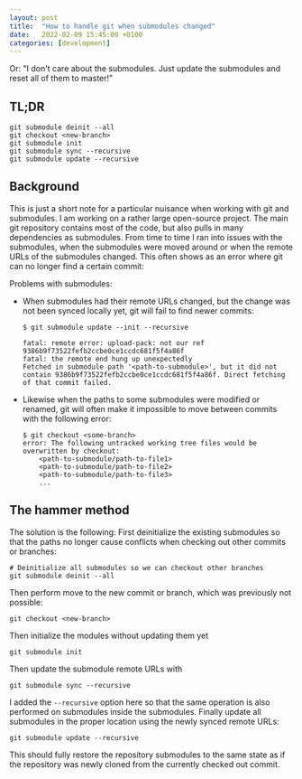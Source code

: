 ```yaml
---
layout: post
title:  "How to handle git when submodules changed"
date:   2022-02-09 15:45:00 +0100
categories: [development]
---
```


Or: "I don't care about the submodules. Just update the submodules and reset all of them to master!"

## TL;DR

```shell
git submodule deinit --all
git checkout <new-branch>
git submodule init
git submodule sync --recursive
git submodule update --recursive
```

## Background

This is just a short note for a particular nuisance when working with git and submodules. I am working on a rather large open-source project. The main git repository contains most of the code, but also pulls in many dependencies as submodules. From time to time I ran into issues with the submodules, when the submodules were moved around or when the remote URLs of the submodules changed. This often shows as an error where git can no longer find a certain commit:

Problems with submodules:

- When submodules had their remote URLs changed, but the change was not been synced locally yet, git will fail to find newer commits:
	```
	$ git submodule update --init --recursive

	fatal: remote error: upload-pack: not our ref 9386b9f73522fefb2ccbe0ce1ccdc681f5f4a86f
	fatal: the remote end hung up unexpectedly
	Fetched in submodule path '<path-to-submodule>', but it did not contain 9386b9f73522fefb2ccbe0ce1ccdc681f5f4a86f. Direct fetching of that commit failed.
	```

- Likewise when the paths to some submodules were modified or renamed, git will often make it impossible to move between commits with the following error:

	```
	$ git checkout <some-branch>
	error: The following untracked working tree files would be overwritten by checkout:
		<path-to-submodule/path-to-file1>
		<path-to-submodule/path-to-file2>
		<path-to-submodule/path-to-file3>
		...
	```

## The hammer method

The solution is the following: First deinitialize the existing submodules so that the paths no longer cause conflicts when checking out other commits or branches:

```shell
# Deinitialize all submodules so we can checkout other branches
git submodule deinit --all
```

Then perform move to the new commit or branch, which was previously not possible:

```shell
git checkout <new-branch>
```

Then initialize the modules without updating them yet
```shell
git submodule init
```

Then update the submodule remote URLs with

```shell
git submodule sync --recursive
```

I added the `--recursive` option here so that the same operation is also performed on submodules inside the submodules. Finally update all submodules in the proper location using the newly synced remote URLs:

```shell
git submodule update --recursive
```

This should fully restore the repository submodules to the same state as if the repository was newly cloned from the currently checked out commit.
